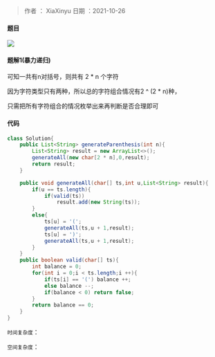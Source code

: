 >作者 ： XiaXinyu
>日期 ：2021-10-26

#### 题目

![](https://z3.ax1x.com/2021/10/26/5IuvKx.png)



#### 题解1(暴力递归)

可知一共有n对括号，则共有 2 * n 个字符

因为字符类型只有两种，所以总的字符组合情况有2 ^ (2 * n)种，

只需把所有字符组合的情况枚举出来再判断是否合理即可

#### 代码

```java
class Solution{
    public List<String> generateParenthesis(int n){
        List<String> result = new ArrayList<>();
        generateAll(new char[2 * n],0,result);
        return result;
    }

    public void generateAll(char[] ts,int u,List<String> result){
        if(u == ts.length){
            if(valid(ts))
                result.add(new String(ts));
        }
        else{
            ts[u] = '(';
            generateAll(ts,u + 1,result);
            ts[u] = ')';
            generateAll(ts,u + 1,result);
        }
    }
    public boolean valid(char[] ts){
        int balance = 0;
        for(int i = 0;i < ts.length;i ++){
            if(ts[i] == '(') balance ++;
            else balance --;
            if(balance < 0) return false;
        }
        return balance == 0;
    }
}
```



`时间复杂度`：

`空间复杂度`：
